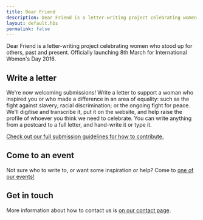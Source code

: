 ```yaml
---
title: Dear Friend
description: Dear Friend is a letter-writing project celebrating women who stood up for others, past and present. Officially launching 8th March for International Women's Day 2016.
layout: default.hbs
permalink: false
---
```


Dear Friend is a letter-writing project celebrating women who stood up for others, past and present. Officially launching 8th March for International Women's Day 2016.

## Write a letter

We're now welcoming submissions! Write a letter to support a woman who inspired you or who made a difference in an area of equality: such as the fight against slavery; racial discrimination; or the ongoing fight for peace. We'll digitise and transcribe it, put it on the website, and help raise the profile of whoever you think we need to celebrate. You can write anything from a postcard to a full letter, and hand-write it or type it.

[Check out our full submission guidelines for how to contribute.](/guidelines.html)

## Come to an event

Not sure who to write to, or want some inspiration or help? Come to [one of our events!](/events)

## Get in touch

More information about how to contact us is [on our contact page](/contact).
